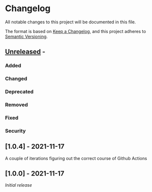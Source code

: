 # Changelog
All notable changes to this project will be documented in this file.

The format is based on [Keep a Changelog](https://keepachangelog.com/en/1.0.0/),
and this project adheres to [Semantic Versioning](https://semver.org/spec/v2.0.0.html).

## [Unreleased] -

### Added
### Changed
### Deprecated
### Removed
### Fixed
### Security

## [1.0.4] - 2021-11-17

A couple of iterations figuring out the correct course of Github Actions

## [1.0.0] - 2021-11-17

_Initial release_

[Unreleased]: https://github.com/konfirm/guards/compare/v1.0.0...HEAD
